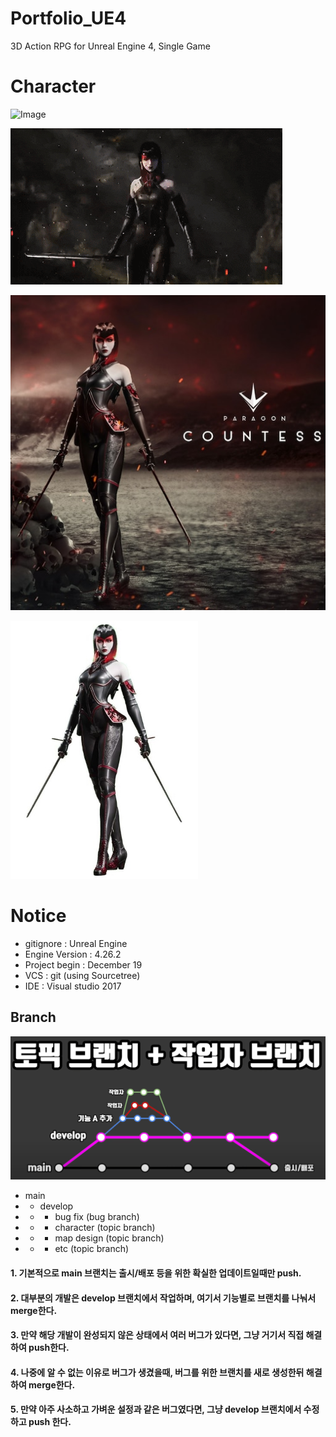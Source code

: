 # Portfolio_UE4
3D Action RPG for Unreal Engine 4, Single Game

# Character

![Image](Git_Resources/README/Paragon_Countess.gif)

![Image](Git_Resources/README/Paragon_Countess2.gif)

![Image](Git_Resources/README/Paragon_Countess.jpg)

![Image](Git_Resources/README/Paragon_Countess2.jpg)

# Notice
- gitignore : Unreal Engine
- Engine Version : 4.26.2
- Project begin : December 19
- VCS : git (using Sourcetree)
- IDE : Visual studio 2017

## Branch

![Image](Git_Resources/README/Branch.png)

- main
- - develop
- - - bug fix (bug branch)
- - - character (topic branch)
- - - map design (topic branch)
- - - etc (topic branch)

#### 1. 기본적으로 main 브랜치는 출시/배포 등을 위한 확실한 업데이트일때만 push.
#### 2. 대부분의 개발은 develop 브랜치에서 작업하며, 여기서 기능별로 브랜치를 나눠서 merge한다.
#### 3. 만약 해당 개발이 완성되지 않은 상태에서 여러 버그가 있다면, 그냥 거기서 직접 해결하여 push한다.
#### 4. 나중에 알 수 없는 이유로 버그가 생겼을때, 버그를 위한 브랜치를 새로 생성한뒤 해결하여 merge한다.
#### 5. 만약 아주 사소하고 가벼운 설정과 같은 버그였다면, 그냥 develop 브랜치에서 수정하고 push 한다.
